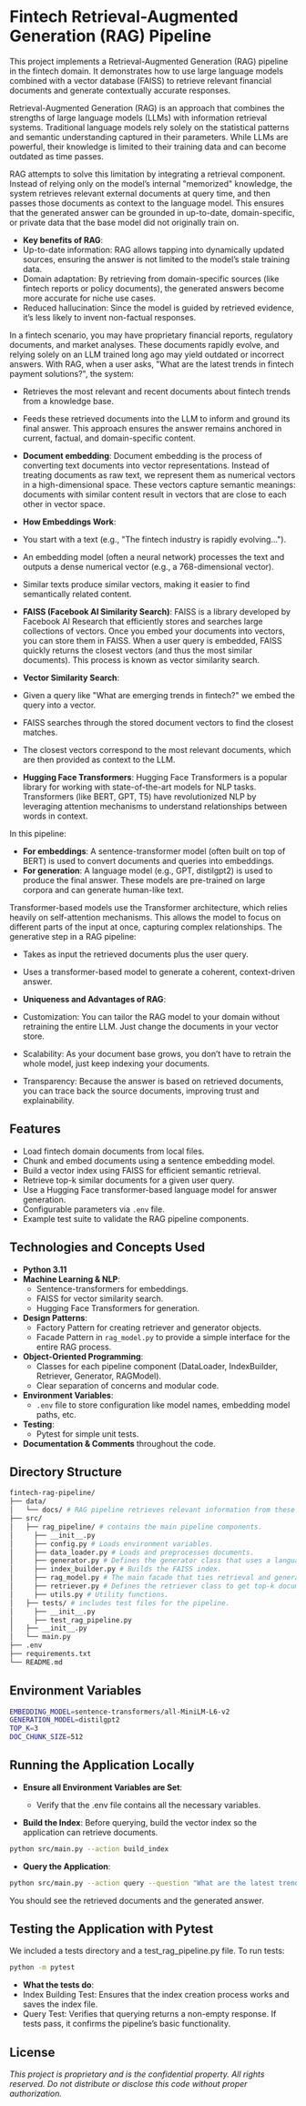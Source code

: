 # Fintech Retrieval-Augmented Generation (RAG) Pipeline

This project implements a Retrieval-Augmented Generation (RAG) pipeline in the fintech domain. It demonstrates how to use large language models combined with a vector database (FAISS) to retrieve relevant financial documents and generate contextually accurate responses.

Retrieval-Augmented Generation (RAG) is an approach that combines the strengths of large language models (LLMs) with information retrieval systems. Traditional language models rely solely on the statistical patterns and semantic understanding captured in their parameters. While LLMs are powerful, their knowledge is limited to their training data and can become outdated as time passes.

RAG attempts to solve this limitation by integrating a retrieval component. Instead of relying only on the model’s internal "memorized" knowledge, the system retrieves relevant external documents at query time, and then passes those documents as context to the language model. This ensures that the generated answer can be grounded in up-to-date, domain-specific, or private data that the base model did not originally train on.

- **Key benefits of RAG**:
- Up-to-date information: RAG allows tapping into dynamically updated sources, ensuring the answer is not limited to the model’s stale training data.
- Domain adaptation: By retrieving from domain-specific sources (like fintech reports or policy documents), the generated answers become more accurate for niche use cases.
- Reduced hallucination: Since the model is guided by retrieved evidence, it’s less likely to invent non-factual responses.

In a fintech scenario, you may have proprietary financial reports, regulatory documents, and market analyses. These documents rapidly evolve, and relying solely on an LLM trained long ago may yield outdated or incorrect answers. With RAG, when a user asks, "What are the latest trends in fintech payment solutions?", the system:
- Retrieves the most relevant and recent documents about fintech trends from a knowledge base.
- Feeds these retrieved documents into the LLM to inform and ground its final answer.
This approach ensures the answer remains anchored in current, factual, and domain-specific content.

- **Document embedding**:
Document embedding is the process of converting text documents into vector representations. Instead of treating documents as raw text, we represent them as numerical vectors in a high-dimensional space. These vectors capture semantic meanings: documents with similar content result in vectors that are close to each other in vector space.

- **How Embeddings Work**:
- You start with a text (e.g., "The fintech industry is rapidly evolving…").
- An embedding model (often a neural network) processes the text and outputs a dense numerical vector (e.g., a 768-dimensional vector).
- Similar texts produce similar vectors, making it easier to find semantically related content.

- **FAISS (Facebook AI Similarity Search)**:
FAISS is a library developed by Facebook AI Research that efficiently stores and searches large collections of vectors. Once you embed your documents into vectors, you can store them in FAISS. When a user query is embedded, FAISS quickly returns the closest vectors (and thus the most similar documents). This process is known as vector similarity search.

- **Vector Similarity Search**:
- Given a query like "What are emerging trends in fintech?" we embed the query into a vector.
- FAISS searches through the stored document vectors to find the closest matches.
- The closest vectors correspond to the most relevant documents, which are then provided as context to the LLM.

- **Hugging Face Transformers**:
Hugging Face Transformers is a popular library for working with state-of-the-art models for NLP tasks. Transformers (like BERT, GPT, T5) have revolutionized NLP by leveraging attention mechanisms to understand relationships between words in context.

In this pipeline:
- **For embeddings**: A sentence-transformer model (often built on top of BERT) is used to convert documents and queries into embeddings.
- **For generation**: A language model (e.g., GPT, distilgpt2) is used to produce the final answer. These models are pre-trained on large corpora and can generate human-like text.

Transformer-based models use the Transformer architecture, which relies heavily on self-attention mechanisms. This allows the model to focus on different parts of the input at once, capturing complex relationships. The generative step in a RAG pipeline:
- Takes as input the retrieved documents plus the user query.
- Uses a transformer-based model to generate a coherent, context-driven answer.

- **Uniqueness and Advantages of RAG**:
- Customization: You can tailor the RAG model to your domain without retraining the entire LLM. Just change the documents in your vector store.
- Scalability: As your document base grows, you don’t have to retrain the whole model, just keep indexing your documents.
- Transparency: Because the answer is based on retrieved documents, you can trace back the source documents, improving trust and explainability.

## Features

- Load fintech domain documents from local files.
- Chunk and embed documents using a sentence embedding model.
- Build a vector index using FAISS for efficient semantic retrieval.
- Retrieve top-k similar documents for a given user query.
- Use a Hugging Face transformer-based language model for answer generation.
- Configurable parameters via `.env` file.
- Example test suite to validate the RAG pipeline components.

## Technologies and Concepts Used

- **Python 3.11**
- **Machine Learning & NLP**:
  - Sentence-transformers for embeddings.
  - FAISS for vector similarity search.
  - Hugging Face Transformers for generation.
- **Design Patterns**:
  - Factory Pattern for creating retriever and generator objects.
  - Facade Pattern in `rag_model.py` to provide a simple interface for the entire RAG process.
- **Object-Oriented Programming**:
  - Classes for each pipeline component (DataLoader, IndexBuilder, Retriever, Generator, RAGModel).
  - Clear separation of concerns and modular code.
- **Environment Variables**:
  - `.env` file to store configuration like model names, embedding model paths, etc.
- **Testing**:
  - Pytest for simple unit tests.
- **Documentation & Comments** throughout the code.

## Directory Structure

```bash
fintech-rag-pipeline/
├── data/
│   └── docs/ # RAG pipeline retrieves relevant information from these files to provide context for answering user queries.
├── src/
│   ├── rag_pipeline/ # contains the main pipeline components.
│     ├── __init__.py
│     ├── config.py # Loads environment variables.
│     ├── data_loader.py # Loads and preprocesses documents.
│     ├── generator.py # Defines the generator class that uses a language model.
│     ├── index_builder.py # Builds the FAISS index.
│     ├── rag_model.py # The main facade that ties retrieval and generation.
│     ├── retriever.py # Defines the retriever class to get top-k documents.
│     ├── utils.py # Utility functions.
│   ├── tests/ # includes test files for the pipeline.
│     ├── __init__.py
│     ├── test_rag_pipeline.py
│   ├── __init__.py
│   └── main.py
├── .env
├── requirements.txt
└── README.md
```

## Environment Variables

```bash
EMBEDDING_MODEL=sentence-transformers/all-MiniLM-L6-v2
GENERATION_MODEL=distilgpt2
TOP_K=3
DOC_CHUNK_SIZE=512
```

## Running the Application Locally

- **Ensure all Environment Variables are Set**:
    - Verify that the .env file contains all the necessary variables.

- **Build the Index**: Before querying, build the vector index so the application can retrieve documents.

```bash
python src/main.py --action build_index
```

- **Query the Application**:

```bash
python src/main.py --action query --question "What are the latest trends in fintech payment solutions?"
```

You should see the retrieved documents and the generated answer.

## Testing the Application with Pytest

We included a tests directory and a test_rag_pipeline.py file. To run tests:

```bash
python -m pytest
```

- **What the tests do**:
- Index Building Test: Ensures that the index creation process works and saves the index file.
- Query Test: Verifies that querying returns a non-empty response.
If tests pass, it confirms the pipeline’s basic functionality.

## License

*This project is proprietary and is the confidential property. All rights reserved. Do not distribute or disclose this code without proper authorization.*

